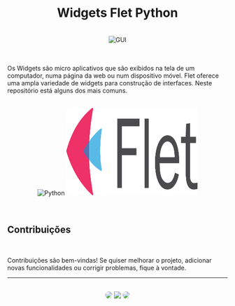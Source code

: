 <h1 align="center">Widgets Flet Python</h1>
</br>

<div align="center">
<img src="https://nordicapis.com/wp-content/uploads/Whats-the-Difference-Between-a-GUI-and-an-API--1024x576.png" alt="GUI"/>
</div>
</br>
</br>

 <p>
  Os Widgets são micro aplicativos que são exibidos na tela de um computador, numa página da web ou num dispositivo móvel. Flet oferece uma ampla variedade de widgets para construção de interfaces. Neste repositório está alguns dos mais comuns.
 </p>
 </br>
 
<div align="center">
<img height=200 width=300 src="https://logosmarcas.net/wp-content/uploads/2021/10/Python-Logo.png" alt="Python"/>
<img height=200 width=300 src="https://raw.githubusercontent.com/flet-dev/flet/main/media/logo/flet-logo.svg" alt="Flet"/>
</div>
</br>
</br>

 ## Contribuições
</br>

<p>
Contribuições são bem-vindas! Se quiser melhorar o projeto, adicionar novas funcionalidades ou corrigir problemas, fique à vontade.
</p>
<hr>
</br>

<div align="center">
<a href="https://sidney-personal-portifolio.netlify.app/"><img src="https://img.shields.io/badge/-Portifolio-%230077B5?style=for-the-badge&logo=portifolio&logoColor=white" style="border-radius: 30px" target="_blank" /></a>
<a href="https://www.instagram.com/sidneyteodoroaraujo" target="_blank"><img src="https://img.shields.io/badge/-Instagram-%23E4405F?style=for-the-badge&logo=instagram&logoColor=white" /></a>
<a href="https://www.linkedin.com/in/sidney-teodoro-4a4a8119b?lipi=urn%3Ali%3Apage%3Ad_flagship3_profile_view_base_contact_details%3B%2FevuTOiSSJS2hWGCZgtZiQ%3D%3D" target="_blank"><img src="https://img.shields.io/badge/-LinkedIn-%230077B5?style=for-the-badge&logo=linkedin&logoColor=white" style="border-radius: 30px" target="_blank" /></a>
</div>
